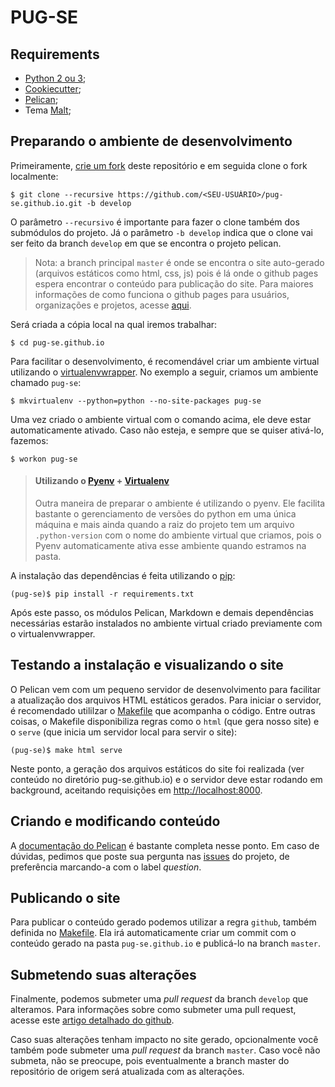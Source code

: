 PUG-SE
======

## Requirements

- [Python 2 ou 3](https://www.python.org);
- [Cookiecutter](https://github.com/audreyr/cookiecutter);
- [Pelican](https://github.com/getpelican/pelican);
- Tema [Malt](https://github.com/pug-se/malt);

## Preparando o ambiente de desenvolvimento

Primeiramente, [crie um fork](https://help.github.com/articles/fork-a-repo/) deste repositório e em seguida clone o fork localmente:

    $ git clone --recursive https://github.com/<SEU-USUÁRIO>/pug-se.github.io.git -b develop

O parâmetro `--recursivo` é importante para fazer o clone também dos submódulos do projeto. Já o parâmetro `-b develop` indica que o clone vai ser feito da branch `develop` em que se encontra o projeto pelican.

> Nota: a branch principal `master` é onde se encontra o site auto-gerado (arquivos estáticos como html, css, js) pois é lá onde o github pages espera encontrar o conteúdo para publicação do site. Para maiores informações de como funciona o github pages para usuários, organizações e projetos, acesse [aqui](https://help.github.com/articles/user-organization-and-project-pages/).

Será criada a cópia local na qual iremos trabalhar:

    $ cd pug-se.github.io

Para facilitar o desenvolvimento, é recomendável criar um ambiente virtual utilizando o [virtualenvwrapper](http://virtualenvwrapper.readthedocs.org/en/latest/). No exemplo a seguir, criamos um ambiente chamado `pug-se`:

    $ mkvirtualenv --python=python --no-site-packages pug-se

Uma vez criado o ambiente virtual com o comando acima, ele deve estar automaticamente ativado. Caso não esteja, e sempre que se quiser ativá-lo, fazemos:

    $ workon pug-se

> #### Utilizando o [Pyenv](https://github.com/pyenv/pyenv) + [Virtualenv](https://github.com/pyenv/pyenv-virtualenv)
> 
> Outra maneira de preparar o ambiente é utilizando o pyenv. Ele facilita bastante o gerenciamento de versões do python em uma única máquina e mais ainda quando a raiz do projeto tem um arquivo `.python-version` com o nome do ambiente virtual que criamos, pois o Pyenv automaticamente ativa esse ambiente quando estramos na pasta.

A instalação das dependências é feita utilizando o [pip](http://www.pip-installer.org/en/latest/):

    (pug-se)$ pip install -r requirements.txt

Após este passo, os módulos Pelican, Markdown e demais dependências necessárias estarão instalados no ambiente virtual criado previamente com o virtualenvwrapper.

## Testando a instalação e visualizando o site

O Pelican vem com um pequeno servidor de desenvolvimento para facilitar a atualização dos arquivos HTML estáticos gerados. Para iniciar o servidor, é recomendado utililzar o [Makefile](https://github.com/pug-se/pug-se.github.io/blob/develop/Makefile) que acompanha o código. Entre outras coisas, o Makefile disponibiliza regras como o `html` (que gera nosso site) e o `serve` (que inicia um servidor local para servir o site):

    (pug-se)$ make html serve

Neste ponto, a geração dos arquivos estáticos do site foi realizada (ver conteúdo no diretório pug-se.github.io) e o servidor deve estar rodando em background, aceitando requisições em [http://localhost:8000](http://localhost:8000).

## Criando e modificando conteúdo

A [documentação do Pelican](http://docs.getpelican.com/en/stable/content.html) é bastante completa nesse ponto. Em caso de dúvidas, pedimos que poste sua pergunta nas [issues](https://github.com/pug-se/pug-se.github.io/issues) do projeto, de preferência marcando-a com o label *question*.

## Publicando o site

Para publicar o conteúdo gerado podemos utilizar a regra `github`, também definida no [Makefile](https://github.com/pug-se/pug-se.github.io/blob/develop/Makefile#L98). Ela irá automaticamente criar um commit com o conteúdo gerado na pasta `pug-se.github.io` e publicá-lo na branch `master`.

## Submetendo suas alterações

Finalmente, podemos submeter uma *pull request* da branch `develop` que alteramos. Para informações sobre como submeter uma pull request, acesse este [artigo detalhado do github](https://help.github.com/articles/creating-a-pull-request/).

Caso suas alterações tenham impacto no site gerado, opcionalmente você também pode submeter uma *pull request* da branch `master`. Caso você não submeta, não se preocupe, pois eventualmente a branch master do repositório de origem será atualizada com as alterações.
